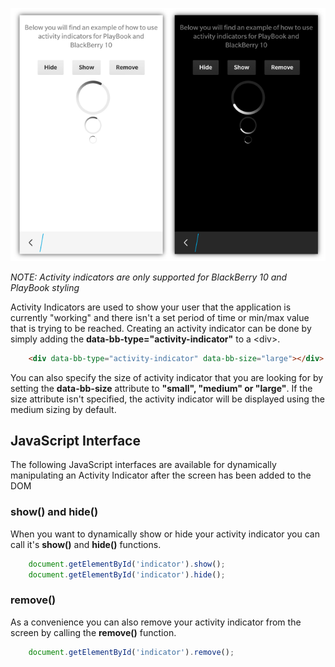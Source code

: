 ![Activity Indicator](images/screenshots/activityIndicator.png)

_NOTE: Activity indicators are only supported for BlackBerry 10 and PlayBook styling_

Activity Indicators are used to show your user that the application is currently "working" and there isn't a set period of time or min/max value that is trying to be reached.  Creating an activity indicator can be done by simply adding the **data-bb-type="activity-indicator"** to a &lt;div&gt;.
```html
    <div data-bb-type="activity-indicator" data-bb-size="large"></div>
```
You can also specify the size of activity indicator that you are looking for by setting the **data-bb-size** attribute to **"small", "medium" or "large"**.  If the size attribute isn't specified, the activity indicator will be displayed using the medium sizing by default.

## JavaScript Interface
The following JavaScript interfaces are available for dynamically manipulating an Activity Indicator after the screen has been added to the DOM

### show() and hide()

When you want to dynamically show or hide your activity indicator you can call it&apos;s **show()** and **hide()** functions.

```javascript
	document.getElementById('indicator').show();
	document.getElementById('indicator').hide();
```

### remove()

As a convenience you can also remove your activity indicator from the screen by calling the **remove()** function.

```javascript
	document.getElementById('indicator').remove();
```